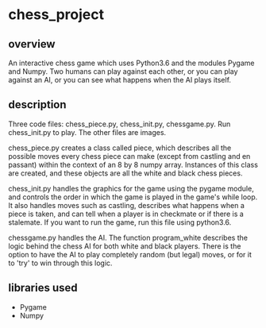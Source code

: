 # chess_project

## overview
An interactive chess game which uses Python3.6 and the modules Pygame and Numpy. Two humans can play against each other, or you can play against an AI, or you can see what happens when the AI plays itself.

## description
Three code files: chess_piece.py, chess_init.py, chessgame.py. Run chess_init.py to play.
The other files are images.

chess_piece.py creates a class called piece, which describes all the possible moves every chess piece can make (except from castling and en passant) within the context of an 8 by 8 numpy array. Instances of this class are created, and these objects are all the white and black chess pieces.

chess_init.py handles the graphics for the game using the pygame module, and controls the order in which the game is played in the game's while loop. It also handles moves such as castling, describes what happens when a piece is taken, and can tell when a player is in checkmate or if there is a stalemate. If you want to run the game, run this file using python3.6.

chessgame.py handles the AI. The function program_white describes the logic behind the chess AI for both white and black players. There is the option to have the AI to play completely random (but legal) moves, or for it to 'try' to win through this logic.

## libraries used
- Pygame
- Numpy
